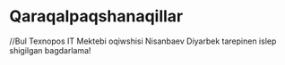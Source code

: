# Qaraqalpaqshanaqillar
//Bul Texnopos IT Mektebi oqiwshisi Nisanbaev Diyarbek tarepinen islep shigilgan bagdarlama!
